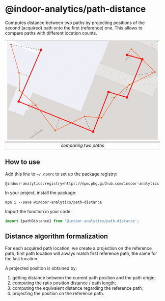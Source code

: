# @indoor-analytics/path-distance

Computes distance between two paths by projecting positions of the second (acquired) path 
onto the first (reference) one.
This allows to compare paths with different location counts.

| ![Distance example](docs/errordistance.png) |
|:--:|
| *comparing two paths* |

## How to use

Add this line to `~/.npmrc` to set up the package registry: 
```shell
@indoor-analytics:registry=https://npm.pkg.github.com/indoor-analytics
```

In your project, install the package:
```shell
npm i --save @indoor-analytics/path-distance
```

Import the function in your code:
```javascript
import {pathDistance} from '@indoor-analytics/path-distance';
```

## Distance algorithm formalization

For each acquired path location, we create a projection on the reference path; first path location
will always match first reference path, the same for the last location.

A projected position is obtained by:
1. getting distance between the current path position and the path origin;
2. computing the ratio position distance / path length;
3. computing the equivalent distance regarding the reference path;
4. projecting the position on the reference path.
